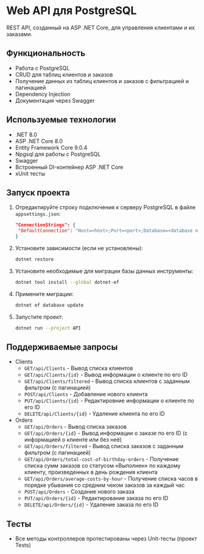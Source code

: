 # Web API для PostgreSQL
REST API, созданный на ASP .NET Core, для управления клиентами и их заказами.
## Функциональность 
* Работа с PostgreSQL
* CRUD для таблиц клиентов и заказов
* Получение данных из таблиц клиентов и заказов с фильтрацией и пагинацией
* Dependency Injection
* Документация через Swagger
## Используемые технологии
* .NET 8.0
* ASP .NET Core 8.0
* Entity Framework Core 9.0.4
* Npgsql для работы с PostgreSQL
* Swagger
* Встроенный DI-контейнер ASP .NET Core
* xUnit тесты
## Запуск проекта
1. Отредактируйте строку подключения к серверу PostgreSQL в файле ```appsettings.json```:
   ```json
   "ConnectionStrings": {
    "DefaultConnection": "Host=<host>;Port=<port>;Database=<database name>;Username=<yours username>;Password=<yours password"
   }
   ```
2. Установите зависимости (если не установлены):
   ```bash
   dotnet restore
   ```
3. Установите необходимые для миграции базы данных инструменты:
   ```bash
   dotnet tool install --global dotnet-ef
   ```
4. Примените миграции:
   ```bash
   dotnet ef database update
   ```
5. Запустите проект:
   ```bash
   dotnet run --project API
   ```
## Поддерживаемые запросы
- Clients
  - ``` GET/api/Clients ``` - Вывод списка клиентов
  - ``` GET/api/Clients/{id} ``` - Вывод информации о клиенте по его ID
  - ``` GET/api/Clients/filtered ``` - Вывод списка клиентов с заданным фильтром (с пагинацией)
  - ``` POST/api/Clients ``` - Добавление нового клиента
  - ``` PUT/api/Clients/{id} ``` - Редактировние информации о клиенте по его ID
  - ``` DELETE/api/Clients/{id} ``` - Удаление клиента по его ID
- Orders
  - ``` GET/api/Orders ``` - Вывод списка заказов
  - ``` GET/api/Orders/{id} ``` - Вывод информации о заказе по его ID (с информацией о клиенте или без неё)
  - ``` GET/api/Orders/filtered ``` - Вывод списка заказов с заданным фильтром (с пагинацией)
  - ``` GET/api/Orders/total-cost-of-birthday-orders ``` - Получение списка сумм заказов со статусом «Выполнен» по каждому клиенту, произведенных в день рождения клиента
  - ``` GET/api/Orders/average-costs-by-hour ``` - Получение списка часов в порядке убывания со средним чеком заказов за каждый час
  - ``` POST/api/Orders ``` - Создание нового заказа
  - ``` PUT/api/Orders/{id} ``` - Редактирование заказа по его ID
  - ``` DELETE/api/Orders/{id} ``` - Удаление заказа по его ID
## Тесты
- Все методы контроллеров протестированы через Unit-тесты (проект Tests)
